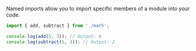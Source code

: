 Named imports allow you to import specific members of a module into your code.

```js
import { add, subtract } from './math';

console.log(add(5, 3)); // Output: 8
console.log(subtract(5, 3)); // Output: 2

```